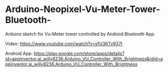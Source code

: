 # Arduino-Neopixel-Vu-Meter-Tower-Bluetooth-
Arduino sketch for Vu-Meter tower controlled by Android Bluetooth App.

Video: https://www.youtube.com/watch?v=xfU36Tv937I

Android App: https://play.google.com/store/apps/details?id=appinventor.ai_willy8236.Arduino_VU_Controller_With_Brightness&rdid=appinventor.ai_willy8236.Arduino_VU_Controller_With_Brightness

